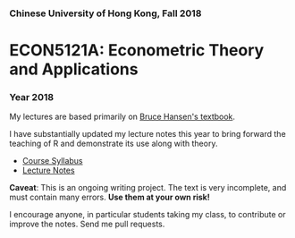 ### Chinese University of Hong Kong, Fall 2018
# ECON5121A: Econometric Theory and Applications



### Year 2018

My lectures are based primarily on [Bruce Hansen's textbook](http://www.ssc.wisc.edu/~bhansen/econometrics/).

I have substantially updated my lecture notes this year to bring forward the teaching of R and demonstrate its use along with theory.

* [Course Syllabus](https://github.com/zhentaoshi/Econ5121A/blob/master/syllabus%202018.pdf)
* [Lecture Notes](https://github.com/zhentaoshi/Econ5121A/tree/master/lec_notes_ipynb)


**Caveat**: This is an ongoing writing project.
The text is very incomplete, and must contain many errors.
**Use them at your own risk!**

I encourage anyone, in particular students taking my class, to contribute or improve the notes. Send me pull requests.
